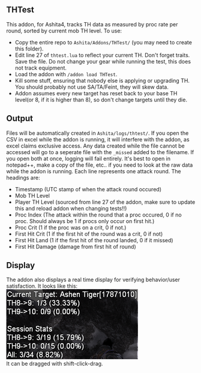 ## THTest
This addon, for Ashita4, tracks TH data as measured by proc rate per round, sorted by current mob TH level.  To use:<br>
- Copy the entire repo to `Ashita/Addons/THTest/` (you may need to create this folder).
- Edit line 27 of `thtest.lua` to reflect your current TH.  Don't forget traits.  Save the file.  Do not change your gear while running the test, this does not track equipment.
- Load the addon with `/addon load THTest`.
- Kill some stuff, ensuring that nobody else is applying or upgrading TH.  You should probably not use SA/TA/Feint, they will skew data.
- Addon assumes every new target has reset back to your base TH level(or 8, if it is higher than 8), so don't change targets until they die.

## Output
Files will be automatically created in `Ashita/logs/thtest/`.  If you open the CSV in excel while the addon is running, it will interfere with the addon, as excel claims exclusive access.  Any data created while the file cannot be accessed will go to a seperate file with the `_missed` added to the filename.  If you open both at once, logging will fail entirely.  It's best to open in notepad++, make a copy of the file, etc.. if you need to look at the raw data while the addon is running.  Each line represents one attack round.  The headings are:
- Timestamp (UTC stamp of when the attack round occured)
- Mob TH Level
- Player TH Level (sourced from line 27 of the addon, make sure to update this and reload addon when changing tests!!)
- Proc Index (The attack within the round that a proc occured, 0 if no proc.  Should always be 1 if procs only occur on first hit.)
- Proc Crit (1 if the proc was on a crit, 0 if not.)
- First Hit Crit (1 if the first hit of the round was a crit, 0 if not)
- First Hit Land (1 if the first hit of the round landed, 0 if it missed)
- First Hit Damage (damage from first hit of round)


## Display
The addon also displays a real time display for verifying behavior/user satisfaction.  It looks like this:<br>
![Alt text](images/screenshot.png?raw=true "Display")<br>
It can be dragged with shift-click-drag.
